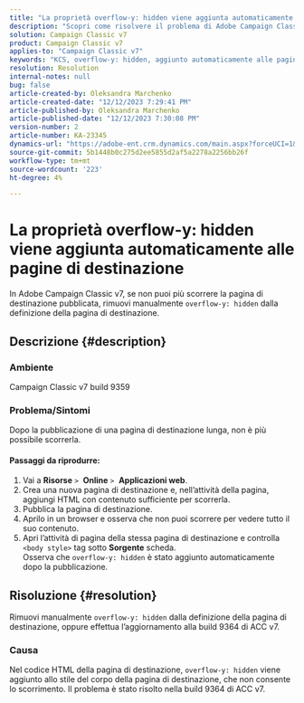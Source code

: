 ```yaml
---
title: "La proprietà overflow-y: hidden viene aggiunta automaticamente alle pagine di destinazione"
description: "Scopri come risolvere il problema di Adobe Campaign Classic, in cui l’overflow y hidden viene aggiunto automaticamente alle pagine di destinazione."
solution: Campaign Classic v7
product: Campaign Classic v7
applies-to: "Campaign Classic v7"
keywords: "KCS, overflow-y: hidden, aggiunto automaticamente alle pagine di destinazione, adobe campaign, ACC v7 build 9359, upgrade a ACC v7 build 9364, Campaign Classic"
resolution: Resolution
internal-notes: null
bug: false
article-created-by: Oleksandra Marchenko
article-created-date: "12/12/2023 7:29:41 PM"
article-published-by: Oleksandra Marchenko
article-published-date: "12/12/2023 7:30:08 PM"
version-number: 2
article-number: KA-23345
dynamics-url: "https://adobe-ent.crm.dynamics.com/main.aspx?forceUCI=1&pagetype=entityrecord&etn=knowledgearticle&id=fd333dc5-2499-ee11-be37-6045bd0065f9"
source-git-commit: 5b1448b0c275d2ee5855d2af5a2278a2256bb26f
workflow-type: tm+mt
source-wordcount: '223'
ht-degree: 4%

---
```


# La proprietà overflow-y: hidden viene aggiunta automaticamente alle pagine di destinazione


In Adobe Campaign Classic v7, se non puoi più scorrere la pagina di destinazione pubblicata, rimuovi manualmente `overflow-y: hidden` dalla definizione della pagina di destinazione.

## Descrizione {#description}


### <b>Ambiente</b>

Campaign Classic v7 build 9359

### <b>Problema/Sintomi</b>

Dopo la pubblicazione di una pagina di destinazione lunga, non è più possibile scorrerla.

#### <b>Passaggi da riprodurre:</b>

1. Vai a <b>Risorse</b> `>`  <b>Online</b> `>`  <b>Applicazioni web</b>.
2. Crea una nuova pagina di destinazione e, nell’attività della pagina, aggiungi HTML con contenuto sufficiente per scorrerla.
3. Pubblica la pagina di destinazione.
4. Aprilo in un browser e osserva che non puoi scorrere per vedere tutto il suo contenuto.
5. Apri l’attività di pagina della stessa pagina di destinazione e controlla `<body style>` tag sotto <b>Sorgente</b> scheda.\
   Osserva che `overflow-y: hidden` è stato aggiunto automaticamente dopo la pubblicazione.



## Risoluzione {#resolution}


Rimuovi manualmente `overflow-y: hidden` dalla definizione della pagina di destinazione, oppure effettua l’aggiornamento alla build 9364 di ACC v7.

### <b>Causa</b>

Nel codice HTML della pagina di destinazione, `overflow-y: hidden` viene aggiunto allo stile del corpo della pagina di destinazione, che non consente lo scorrimento. Il problema è stato risolto nella build 9364 di ACC v7.
